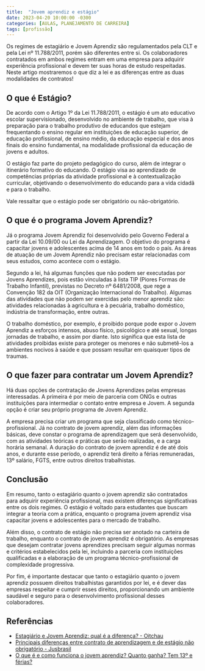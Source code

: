 ```yaml
---
title:  "Jovem aprendiz e estágio"
date: 2023-04-20 10:00:00 -0300
categories: [AULAS, PLANEJAMENTO DE CARREIRA]
tags: [profissão]
---
```

Os regimes de estagiário e Jovem Aprendiz são regulamentados pela CLT e pela Lei nº 11.788/2011, porém são diferentes entre si. Os colaboradores contratados em ambos regimes entram em uma empresa para adquirir experiência profissional e devem ter suas horas de estudo respeitadas. Neste artigo mostraremos o que diz a lei e as diferenças entre as duas modalidades de contratos!

## O que é Estágio?

De acordo com o Artigo 1º da Lei 11.788/2011, o estágio é um ato educativo escolar supervisionado, desenvolvido no ambiente de trabalho, que visa à preparação para o trabalho produtivo de educandos que estejam frequentando o ensino regular em instituições de educação superior, de educação profissional, de ensino médio, da educação especial e dos anos finais do ensino fundamental, na modalidade profissional da educação de jovens e adultos.

O estágio faz parte do projeto pedagógico do curso, além de integrar o itinerário formativo do educando. O estágio visa ao aprendizado de competências próprias da atividade profissional e à contextualização curricular, objetivando o desenvolvimento do educando para a vida cidadã e para o trabalho.

Vale ressaltar que o estágio pode ser obrigatório ou não-obrigatório.

## O que é o programa Jovem Aprendiz?

Já o programa Jovem Aprendiz foi desenvolvido pelo Governo Federal a partir da Lei 10.09/00 ou Lei da Aprendizagem. O objetivo do programa é capacitar jovens e adolescentes acima de 14 anos em todo o país. As áreas de atuação de um Jovem Aprendiz não precisam estar relacionadas com seus estudos, como acontece com o estágio.

Segundo a lei, há algumas funções que não podem ser executadas por Jovens Aprendizes, pois estão vinculadas à lista TIP (Piores Formas de Trabalho Infantil), previstas no Decreto nº 6481/2008, que rege a Convenção 182 da OIT (Organização Internacional do Trabalho). Algumas das atividades que não podem ser exercidas pelo menor aprendiz são: atividades relacionadas à agricultura e à pecuária, trabalho doméstico, indústria de transformação, entre outras.

O trabalho doméstico, por exemplo, é proibido porque pode expor o Jovem Aprendiz a esforços intensos, abuso físico, psicológico e até sexual, longas jornadas de trabalho, e assim por diante. Isto significa que esta lista de atividades proibidas existe para proteger os menores e não submetê-los a ambientes nocivos à saúde e que possam resultar em quaisquer tipos de traumas.

## O que fazer para contratar um Jovem Aprendiz?

Há duas opções de contratação de Jovens Aprendizes pelas empresas interessadas. A primeira é por meio de parceria com ONGs e outras instituições para intermediar o contato entre empresa e Jovem. A segunda opção é criar seu próprio programa de Jovem Aprendiz.

A empresa precisa criar um programa que seja classificado como técnico-profissional.
Já no contrato de jovem aprendiz, além das informações básicas, deve constar o programa de aprendizagem que será desenvolvido, com as atividades teóricas e práticas que serão realizadas, e a carga horária semanal. A duração do contrato de jovem aprendiz é de até dois anos, e durante esse período, o aprendiz terá direito a férias remuneradas, 13º salário, FGTS, entre outros direitos trabalhistas.

## Conclusão

Em resumo, tanto o estagiário quanto o jovem aprendiz são contratados para adquirir experiência profissional, mas existem diferenças significativas entre os dois regimes. O estágio é voltado para estudantes que buscam integrar a teoria com a prática, enquanto o programa jovem aprendiz visa capacitar jovens e adolescentes para o mercado de trabalho.

Além disso, o contrato de estágio não precisa ser anotado na carteira de trabalho, enquanto o contrato de jovem aprendiz é obrigatório. As empresas que desejam contratar jovens aprendizes precisam seguir algumas normas e critérios estabelecidos pela lei, incluindo a parceria com instituições qualificadas e a elaboração de um programa técnico-profissional de complexidade progressiva.

Por fim, é importante destacar que tanto o estagiário quanto o jovem aprendiz possuem direitos trabalhistas garantidos por lei, e é dever das empresas respeitar e cumprir esses direitos, proporcionando um ambiente saudável e seguro para o desenvolvimento profissional desses colaboradores.

## Referências

- [Estagiário e Jovem Aprendiz: qual é a diferença? - Oitchau](https://www.oitchau.com.br/blog/estagiario-e-jovem-aprendiz-qual-e-a-diferenca/)
- [Principais diferenças entre contrato de aprendizagem e de estágio não obrigatório - Jusbrasil](https://www.jusbrasil.com.br/artigos/principais-diferencas-entre-contrato-de-aprendizagem-e-de-estagio-nao-obrigatorio/257070542)
- [O que é e como funciona o jovem aprendiz? Quanto ganha? Tem 13º e férias?](https://economia.uol.com.br/empregos-e-carreiras/noticias/redacao/2019/12/05/como-fuciona-programa-jovem-aprendiz.htm)
